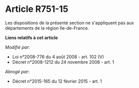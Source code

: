 # Article R751-15

Les dispositions de la présente section ne s'appliquent pas aux départements de la région Ile-de-France.

**Liens relatifs à cet article**

_Modifié par_:

  - Loi n°2008-776 du 4 août 2008 - art. 102 (V)
  - Décret n°2008-1212 du 24 novembre 2008 - art. 1

_Abrogé par_:

  - Décret n°2015-165 du 12 février 2015 - art. 1
